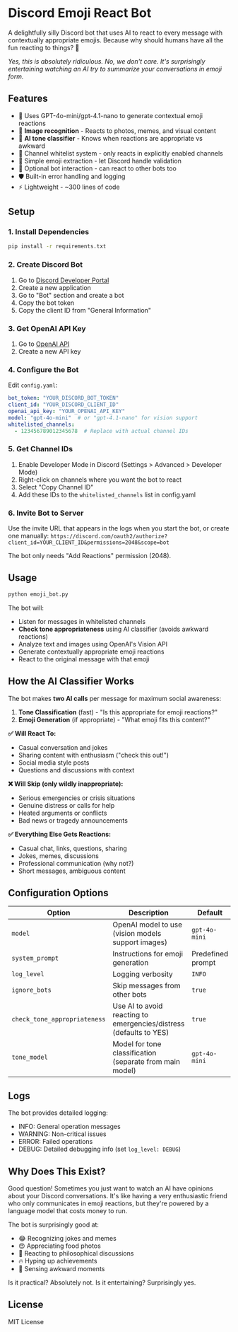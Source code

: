 # Discord Emoji React Bot

A delightfully silly Discord bot that uses AI to react to every message with contextually appropriate emojis. Because why should humans have all the fun reacting to things? 🤖

*Yes, this is absolutely ridiculous. No, we don't care. It's surprisingly entertaining watching an AI try to summarize your conversations in emoji form.*

## Features

- 🤖 Uses GPT-4o-mini/gpt-4.1-nano to generate contextual emoji reactions
- 👀 **Image recognition** - Reacts to photos, memes, and visual content
- 🧠 **AI tone classifier** - Knows when reactions are appropriate vs awkward
- 📝 Channel whitelist system - only reacts in explicitly enabled channels  
- 🎯 Simple emoji extraction - let Discord handle validation
- 🤝 Optional bot interaction - can react to other bots too
- 🛡️ Built-in error handling and logging
- ⚡ Lightweight - ~300 lines of code

## Setup

### 1. Install Dependencies

```bash
pip install -r requirements.txt
```

### 2. Create Discord Bot

1. Go to [Discord Developer Portal](https://discord.com/developers/applications)
2. Create a new application
3. Go to "Bot" section and create a bot
4. Copy the bot token
5. Copy the client ID from "General Information"

### 3. Get OpenAI API Key

1. Go to [OpenAI API](https://platform.openai.com/api-keys)
2. Create a new API key

### 4. Configure the Bot

Edit `config.yaml`:

```yaml
bot_token: "YOUR_DISCORD_BOT_TOKEN"
client_id: "YOUR_DISCORD_CLIENT_ID"
openai_api_key: "YOUR_OPENAI_API_KEY"
model: "gpt-4o-mini"  # or "gpt-4.1-nano" for vision support
whitelisted_channels:
  - 123456789012345678  # Replace with actual channel IDs
```

### 5. Get Channel IDs

1. Enable Developer Mode in Discord (Settings > Advanced > Developer Mode)
2. Right-click on channels where you want the bot to react
3. Select "Copy Channel ID"
4. Add these IDs to the `whitelisted_channels` list in config.yaml

### 6. Invite Bot to Server

Use the invite URL that appears in the logs when you start the bot, or create one manually:
`https://discord.com/oauth2/authorize?client_id=YOUR_CLIENT_ID&permissions=2048&scope=bot`

The bot only needs "Add Reactions" permission (2048).

## Usage

```bash
python emoji_bot.py
```

The bot will:
- Listen for messages in whitelisted channels
- **Check tone appropriateness** using AI classifier (avoids awkward reactions)
- Analyze text and images using OpenAI's Vision API  
- Generate contextually appropriate emoji reactions
- React to the original message with that emoji

## How the AI Classifier Works

The bot makes **two AI calls** per message for maximum social awareness:

1. **Tone Classification** (fast) - "Is this appropriate for emoji reactions?"
2. **Emoji Generation** (if appropriate) - "What emoji fits this content?"

**✅ Will React To:**
- Casual conversation and jokes
- Sharing content with enthusiasm ("check this out!")
- Social media style posts
- Questions and discussions with context

**❌ Will Skip (only wildly inappropriate):**
- Serious emergencies or crisis situations
- Genuine distress or calls for help
- Heated arguments or conflicts
- Bad news or tragedy announcements

**✅ Everything Else Gets Reactions:**
- Casual chat, links, questions, sharing
- Jokes, memes, discussions
- Professional communication (why not?)
- Short messages, ambiguous content

## Configuration Options

| Option | Description | Default |
|--------|-------------|---------|
| `model` | OpenAI model to use (vision models support images) | `gpt-4o-mini` |
| `system_prompt` | Instructions for emoji generation | Predefined prompt |
| `log_level` | Logging verbosity | `INFO` |
| `ignore_bots` | Skip messages from other bots | `true` |
| `check_tone_appropriateness` | Use AI to avoid reacting to emergencies/distress (defaults to YES) | `true` |
| `tone_model` | Model for tone classification (separate from main model) | `gpt-4o-mini` |

## Logs

The bot provides detailed logging:
- INFO: General operation messages
- WARNING: Non-critical issues
- ERROR: Failed operations
- DEBUG: Detailed debugging info (set `log_level: DEBUG`)

## Why Does This Exist?

Good question! Sometimes you just want to watch an AI have opinions about your Discord conversations. It's like having a very enthusiastic friend who only communicates in emoji reactions, but they're powered by a language model that costs money to run. 

The bot is surprisingly good at:
- 😂 Recognizing jokes and memes
- 😍 Appreciating food photos  
- 🤔 Reacting to philosophical discussions
- 🔥 Hyping up achievements
- 😬 Sensing awkward moments

Is it practical? Absolutely not. Is it entertaining? Surprisingly yes.

## License

MIT License